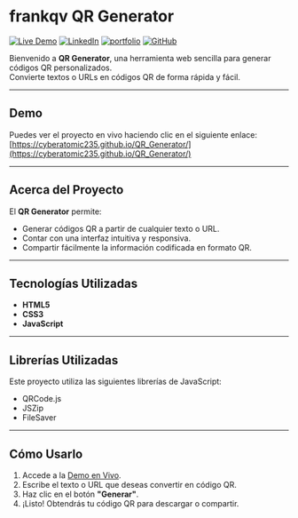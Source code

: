 # frankqv QR Generator

[![Live Demo](https://img.shields.io/badge/Live-Demo-green?style=for-the-badge)](https://cyberatomic235.github.io/QR_Generator/)
[![LinkedIn](https://img.shields.io/badge/LinkedIn-0A66C2?style=for-the-badge&logo=linkedin&logoColor=white)](https://www.linkedin.com/in/francisco-quinonez-v-frankqv-916506327)
[![portfolio](https://img.shields.io/badge/portfolio-000?style=for-the-badge&logo=github&logoColor=white)](https://frankqv.github.io/portfolio)
[![GitHub](https://img.shields.io/badge/GitHub-181717?style=for-the-badge&logo=github&logoColor=white)](https://github.com/frankqv)



Bienvenido a **QR Generator**, una herramienta web sencilla para generar códigos QR personalizados.  
Convierte textos o URLs en códigos QR de forma rápida y fácil.

---

## Demo

Puedes ver el proyecto en vivo haciendo clic en el siguiente enlace:  
[https://cyberatomic235.github.io/QR_Generator/](https://cyberatomic235.github.io/QR_Generator/)

---

## Acerca del Proyecto

El **QR Generator** permite:
- Generar códigos QR a partir de cualquier texto o URL.
- Contar con una interfaz intuitiva y responsiva.
- Compartir fácilmente la información codificada en formato QR.

---

## Tecnologías Utilizadas

- **HTML5**
- **CSS3**
- **JavaScript**

---
## Librerías Utilizadas

Este proyecto utiliza las siguientes librerías de JavaScript:
- QRCode.js
- JSZip
- FileSaver

---

## Cómo Usarlo

1. Accede a la [Demo en Vivo](https://cyberatomic235.github.io/QR_Generator/).
2. Escribe el texto o URL que deseas convertir en código QR.
3. Haz clic en el botón **"Generar"**.
4. ¡Listo! Obtendrás tu código QR para descargar o compartir.
